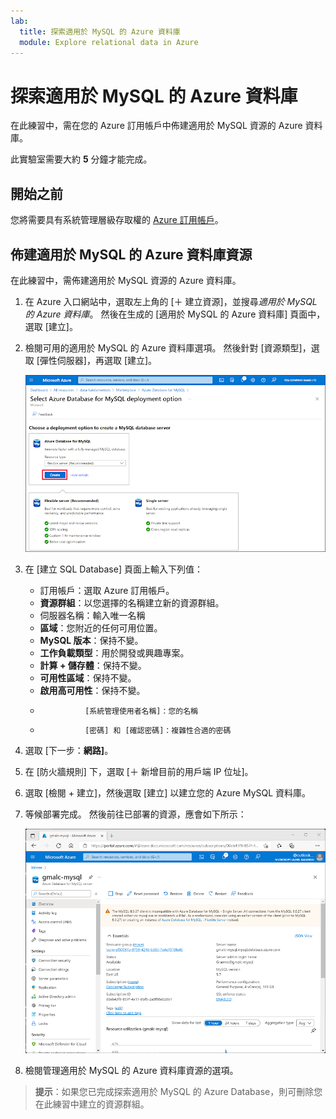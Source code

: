```yaml
---
lab:
  title: 探索適用於 MySQL 的 Azure 資料庫
  module: Explore relational data in Azure
---
```


# <a name="explore-azure-database-for-mysql"></a>探索適用於 MySQL 的 Azure 資料庫

在此練習中，需在您的 Azure 訂用帳戶中佈建適用於 MySQL 資源的 Azure 資料庫。

此實驗室需要大約 **5** 分鐘才能完成。

## <a name="before-you-start"></a>開始之前

您將需要具有系統管理層級存取權的 [Azure 訂用帳戶](https://azure.microsoft.com/free)。

## <a name="provision-an-azure-database-for-mysql-resource"></a>佈建適用於 MySQL 的 Azure 資料庫資源

在此練習中，需佈建適用於 MySQL 資源的 Azure 資料庫。

1. 在 Azure 入口網站中，選取左上角的 [&#65291; 建立資源]，並搜尋*適用於 MySQL 的 Azure 資料庫*。 然後在生成的 [適用於 MySQL 的 Azure 資料庫] 頁面中，選取 [建立]。

1. 檢閱可用的適用於 MySQL 的 Azure 資料庫選項。 然後針對 [資源類型]，選取 [彈性伺服器]，再選取 [建立]。

    ![適用於 MySQL 的 Azure 資料庫部署選項螢幕擷取畫面](images/mysql-options.png)

1. 在 [建立 SQL Database] 頁面上輸入下列值：
    - 訂用帳戶：選取 Azure 訂用帳戶。
    - **資源群組**：以您選擇的名稱建立新的資源群組。
    - 伺服器名稱：輸入唯一名稱
    - **區域**：您附近的任何可用位置。
    - **MySQL 版本**：保持不變。
    - **工作負載類型**：用於開發或興趣專案。
    - **計算 + 儲存體**：保持不變。
    - **可用性區域**：保持不變。
    - **啟用高可用性**：保持不變。
    -               [系統管理使用者名稱]：您的名稱
    -               [密碼] 和 [確認密碼]：複雜性合適的密碼

1. 選取 [下一步：**網路]**。

1. 在 [防火牆規則] 下，選取 [&#65291; 新增目前的用戶端 IP 位址]。

1. 選取 [檢閱 + 建立]，然後選取 [建立] 以建立您的 Azure MySQL 資料庫。

1. 等候部署完成。 然後前往已部署的資源，應會如下所示：

    ![螢幕擷取畫面：Azure 入口網站，顯示適用於 MySQL 的 Azure 資料庫頁面。](images/mysql-portal.png)

1. 檢閱管理適用於 MySQL 的 Azure 資料庫資源的選項。

> **提示**：如果您已完成探索適用於 MySQL 的 Azure Database，則可刪除您在此練習中建立的資源群組。

